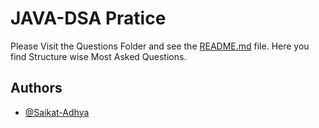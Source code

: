 # JAVA-DSA Pratice

Please Visit the Questions Folder and see the [README.md](./Questions/README.md) file.
Here you find Structure wise Most Asked Questions.
## Authors

- [@Saikat-Adhya](https://www.github.com/Saikat-Adhya)